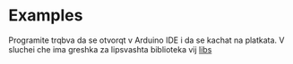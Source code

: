 # Examples
Programite trqbva da se otvorqt v Arduino IDE i da se kachat na platkata.
V sluchei che ima greshka za lipsvashta biblioteka vij [libs](../libs)